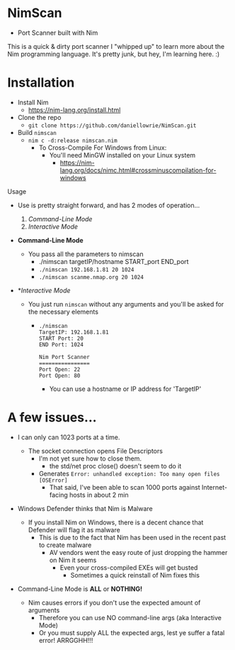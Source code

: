 # NimScan
+ Port Scanner built with Nim

This is a quick & dirty port scanner I "whipped up" to learn more about the Nim programming language.
It's pretty junk, but hey, I'm learning here. :)
        
<T5>Installation</T>
====
  - Install Nim
    + https://nim-lang.org/install.html
  - Clone the repo
    + `git clone https://github.com/daniellowrie/NimScan.git`
  - Build `nimscan`
    + `nim c -d:release nimscan.nim`
      - To Cross-Compile For Windows from Linux:
        + You'll need MinGW installed on your Linux system
          - https://nim-lang.org/docs/nimc.html#crossminuscompilation-for-windows

<T5>Usage</T>
+ Use is pretty straight forward, and has 2 modes of operation...
  1. *Command-Line Mode*
  2. *Interactive Mode*

+ **Command-Line Mode**
  - You pass all the parameters to nimscan
    + ./nimscan targetIP/hostname START_port END_port 
    + `./nimscan 192.168.1.81 20 1024`
    + `./nimscan scanme.nmap.org 20 1024`

+ **Interactive Mode*
  - You just run `nimscan` without any arguments and you'll be asked for the necessary elements
    + ```
      ./nimscan
      TargetIP: 192.168.1.81
      START Port: 20
      END Port: 1024
      
      Nim Port Scanner
      ================
      Port Open: 22
      Port Open: 80
      ```
      - You can use a hostname or IP address for 'TargetIP'


A few issues...
===
+ I can only can 1023 ports at a time. 
  - The socket connection opens File Descriptors
    + I'm not yet sure how to close them.
      - the std/net proc close() doesn't seem to do it
    + Generates `Error: unhandled exception: Too many open files [OSError]`
      - That said, I've been able to scan 1000 ports against Internet-facing hosts in about 2 min

+ Windows Defender thinks that Nim is Malware
  - If you install Nim on Windows, there is a decent chance that Defender will flag it as malware
    + This is due to the fact that Nim has been used in the recent past to create malware
      - AV vendors went the easy route of just dropping the hammer on Nim it seems
        + Even your cross-compiled EXEs will get busted
          - Sometimes a quick reinstall of Nim fixes this

+ Command-Line Mode is **ALL** or **NOTHING!**
  - Nim causes errors if you don't use the expected amount of arguments
    + Therefore you can use NO command-line args (aka Interactive Mode)
    + Or you must supply ALL the expected args, lest ye suffer a fatal error! ARRGGHH!!!
